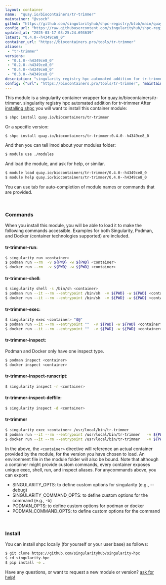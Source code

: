 ```yaml
---
layout: container
name:  "quay.io/biocontainers/tr-trimmer"
maintainer: "@vsoch"
github: "https://github.com/singularityhub/shpc-registry/blob/main/quay.io/biocontainers/tr-trimmer/container.yaml"
config_url: "https://raw.githubusercontent.com/singularityhub/shpc-registry/main/quay.io/biocontainers/tr-trimmer/container.yaml"
updated_at: "2025-03-17 03:25:24.693639"
latest: "0.4.0--h4349ce8_0"
container_url: "https://biocontainers.pro/tools/tr-trimmer"
aliases:
 - "tr-trimmer"
versions:
 - "0.1.0--h4349ce8_0"
 - "0.2.0--h4349ce8_0"
 - "0.4.0--h4349ce8_0"
 - "0.3.0--h4349ce8_0"
description: "singularity registry hpc automated addition for tr-trimmer"
config: {"url": "https://biocontainers.pro/tools/tr-trimmer", "maintainer": "@vsoch", "description": "singularity registry hpc automated addition for tr-trimmer", "latest": {"0.4.0--h4349ce8_0": "sha256:8dd15f8d569a22c63f1e28f6bc032878cddc1649897a382cb6a596dfd560dd6f"}, "tags": {"0.1.0--h4349ce8_0": "sha256:48c33d78b12c93ff421f8ad5e925839a241fd34d29ee2e66a41c27e696b7da44", "0.2.0--h4349ce8_0": "sha256:5e1f6e4d80f364d343f2bf3ca4754346f54064f866f198b7b95b1ad178acfa8f", "0.4.0--h4349ce8_0": "sha256:8dd15f8d569a22c63f1e28f6bc032878cddc1649897a382cb6a596dfd560dd6f", "0.3.0--h4349ce8_0": "sha256:471c6bb8e8d6194018ef50413ae98065f7fbc1a1eb9b58972d6dd4e940760cbf"}, "docker": "quay.io/biocontainers/tr-trimmer", "aliases": {"tr-trimmer": "/usr/local/bin/tr-trimmer"}}
---
```


This module is a singularity container wrapper for quay.io/biocontainers/tr-trimmer.
singularity registry hpc automated addition for tr-trimmer
After [installing shpc](#install) you will want to install this container module:


```bash
$ shpc install quay.io/biocontainers/tr-trimmer
```

Or a specific version:

```bash
$ shpc install quay.io/biocontainers/tr-trimmer:0.4.0--h4349ce8_0
```

And then you can tell lmod about your modules folder:

```bash
$ module use ./modules
```

And load the module, and ask for help, or similar.

```bash
$ module load quay.io/biocontainers/tr-trimmer/0.4.0--h4349ce8_0
$ module help quay.io/biocontainers/tr-trimmer/0.4.0--h4349ce8_0
```

You can use tab for auto-completion of module names or commands that are provided.

<br>

### Commands

When you install this module, you will be able to load it to make the following commands accessible.
Examples for both Singularity, Podman, and Docker (container technologies supported) are included.

#### tr-trimmer-run:

```bash
$ singularity run <container>
$ podman run --rm  -v ${PWD} -w ${PWD} <container>
$ docker run --rm  -v ${PWD} -w ${PWD} <container>
```

#### tr-trimmer-shell:

```bash
$ singularity shell -s /bin/sh <container>
$ podman run --it --rm --entrypoint /bin/sh  -v ${PWD} -w ${PWD} <container>
$ docker run --it --rm --entrypoint /bin/sh  -v ${PWD} -w ${PWD} <container>
```

#### tr-trimmer-exec:

```bash
$ singularity exec <container> "$@"
$ podman run --it --rm --entrypoint ""  -v ${PWD} -w ${PWD} <container> "$@"
$ docker run --it --rm --entrypoint ""  -v ${PWD} -w ${PWD} <container> "$@"
```

#### tr-trimmer-inspect:

Podman and Docker only have one inspect type.

```bash
$ podman inspect <container>
$ docker inspect <container>
```

#### tr-trimmer-inspect-runscript:

```bash
$ singularity inspect -r <container>
```

#### tr-trimmer-inspect-deffile:

```bash
$ singularity inspect -d <container>
```


#### tr-trimmer

```bash
$ singularity exec <container> /usr/local/bin/tr-trimmer
$ podman run --it --rm --entrypoint /usr/local/bin/tr-trimmer   -v ${PWD} -w ${PWD} <container> -c " $@"
$ docker run --it --rm --entrypoint /usr/local/bin/tr-trimmer   -v ${PWD} -w ${PWD} <container> -c " $@"
```



In the above, the `<container>` directive will reference an actual container provided
by the module, for the version you have chosen to load. An environment file in the
module folder will also be bound. Note that although a container
might provide custom commands, every container exposes unique exec, shell, run, and
inspect aliases. For anycommands above, you can export:

 - SINGULARITY_OPTS: to define custom options for singularity (e.g., --debug)
 - SINGULARITY_COMMAND_OPTS: to define custom options for the command (e.g., -b)
 - PODMAN_OPTS: to define custom options for podman or docker
 - PODMAN_COMMAND_OPTS: to define custom options for the command

<br>

### Install

You can install shpc locally (for yourself or your user base) as follows:

```bash
$ git clone https://github.com/singularityhub/singularity-hpc
$ cd singularity-hpc
$ pip install -e .
```

Have any questions, or want to request a new module or version? [ask for help!](https://github.com/singularityhub/singularity-hpc/issues)